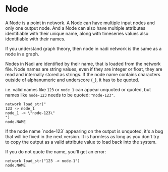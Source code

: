 # Node

A Node is a point in network. A Node can have multiple input nodes and
only one output node. And a Node can also have multiple attributes
identifiable with their unique name, along with timeseries values also
identifiable with their names.

If you understand graph theory, then node in nadi network is the same
as a node in a graph.

Nodes in Nadi are identified by their name, that is loaded from the network file. Node names are string values, even if they are integer or float, they are read and internally stored as strings. If the node name contains characters outside of alphanumeric and underscore (`_`), it has to be quoted.

i.e. valid names like `123` or `node_1` can appear unquoted or quoted, but names like `node-123` needs to be quoted: `"node-123"`.

```task run
network load_str("
123 -> node_1
node_1 -> \"node-123\"
")
node.NAME
```

<div class="warning">
If the node name `node-123` appearing on the output is unquoted, it's a bug that will be fixed in the next version. It is harmless as long as you don't try to copy the output as a valid attribute value to load back into the system.
</div>

If you do not quote the name, you'll get an error:
```task run
network load_str("123 -> node-1")
node.NAME
```
